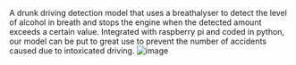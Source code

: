 A drunk driving detection model that uses a breathalyser to detect the level of alcohol in breath and stops the engine when the detected amount exceeds a certain value. Integrated with raspberry pi and coded in python, our model can be put to great use to prevent the number of accidents caused due to intoxicated driving.
![image](https://github.com/SaaraAnand/Drunk-Driving-Detection-using-Raspberry-Pi/assets/87810507/5a63eef1-7543-4d00-a33e-d315baba92b0)
